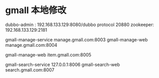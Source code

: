 # gmall 本地修改

dubbo-admin : 192.168.133.129:8080/dubbo    protocol 20880
zookeeper: 192.168.133.129:2181

gmall-manage-service manage.gmall.com:8003
gmall-manage-web manage.gmall.com:8004

gmall-manage-web item.gmall.com:8005

gmall-search-service 127.0.0.1:8006
gmall-search-web search.gmall.com:8007